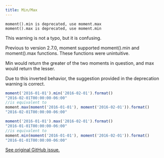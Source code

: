 ```yaml
---
title: Min/Max
---
```

```
moment().min is deprecated, use moment.max
moment().max is deprecated, use moment.min
```

This warning is not a typo, but it is confusing.

Previous to version 2.7.0, moment supported moment().min and moment().max functions. These functions were unintuitive.

Min would return the greater of the two moments in question, and max would return the lesser.

Due to this inverted behavior, the suggestion provided in the deprecation warning is correct.

```js
moment('2016-01-01').min('2016-02-01').format()
"2016-02-01T00:00:00-06:00"
//is equivalent to
moment.max(moment('2016-01-01'), moment('2016-02-01')).format()
"2016-02-01T00:00:00-06:00"
```

```js
moment('2016-01-01').max('2016-02-01').format()
"2016-01-01T00:00:00-06:00"
//is equivalent to
moment.min(moment('2016-01-01'), moment('2016-02-01')).format()
"2016-01-01T00:00:00-06:00"
```

<a href="https://github.com/moment/moment/issues/1548" target="_blank">See original GitHub issue.</a>